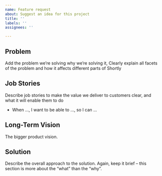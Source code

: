 ```yaml
---
name: Feature request
about: Suggest an idea for this project
title: ''
labels: ''
assignees: ''

---
```


## Problem
Add the problem we’re solving  why we’re solving it, Clearly explain all facets of the problem and how it affects different parts of Shortly 



## Job Stories
Describe job stories to make the value we deliver to customers clear, and what it will enable them to do

- When ..., I want to be able to ..., so I can ...


## Long-Term Vision
The bigger product vision.


## Solution
Describe the overall approach to the solution. Again, keep it brief – this section is more about the “what” than the “why”.
